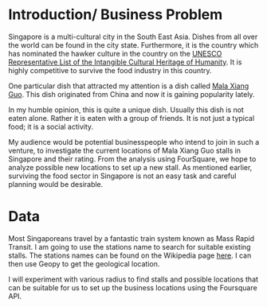 # Introduction/ Business Problem

Singapore is a multi-cultural city in the South East Asia. Dishes from all over the world can be found in the city state. Furthermore, it is the country which has nominated the hawker culture in the country on the [UNESCO Representative List of the Intangible Cultural Heritage of Humanity]( https://www.straitstimes.com/singapore/singapore-submits-unesco-bid-to-recognise-hawker-culture). It is highly competitive to survive the food industry in this country.

One particular dish that attracted my attention is a dish called [Mala Xiang Guo]( https://en.wikipedia.org/wiki/Ma_la_xiang_guo). This dish originated from China and now it is gaining popularity lately. 

In my humble opinion, this is quite a unique dish. Usually this dish is not eaten alone. Rather it is eaten with a group of friends. It is not just a typical food; it is a social activity.  

My audience would be potential businesspeople who intend to join in such a venture, to investigate the current locations of Mala Xiang Guo stalls in Singapore and their rating. From the analysis using FourSquare, we hope to analyze possible new locations to set up a new stall. As mentioned earlier, surviving the food sector in Singapore is not an easy task and careful planning would be desirable.


# Data

Most Singaporeans travel by a fantastic train system known as Mass Rapid Transit. I am going to use the stations name to search for suitable existing stalls. The stations names can be found on the Wikipedia page [here]( https://en.wikipedia.org/wiki/List_of_Singapore_MRT_stations_by_planning_area). I can then use Geopy to get the geological location.

I will experiment with various radius to find stalls and possible locations that can be suitable for us to set up the business locations using the Foursquare API.
